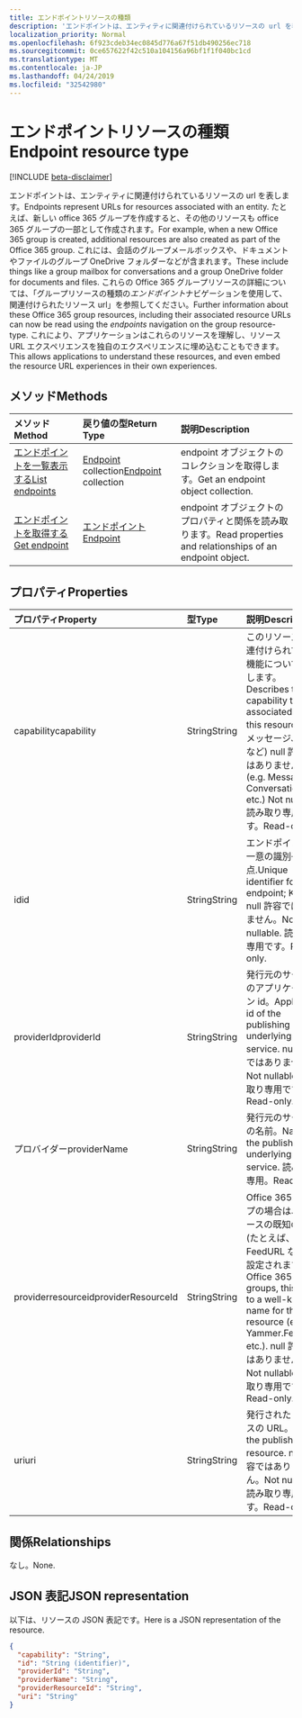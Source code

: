 ```yaml
---
title: エンドポイントリソースの種類
description: 'エンドポイントは、エンティティに関連付けられているリソースの url を表します。  たとえば、新しい office 365 グループを作成すると、その他のリソースも office 365 グループの一部として作成されます。 これには、会話のグループメールボックスや、ドキュメントやファイルのグループ OneDrive フォルダーなどが含まれます。 これらの Office 365 グループリソースの詳細については、「グループリソースの種類の*エンドポイント*ナビゲーションを使用して、関連付けられたリソース url」を参照してください。 これにより、アプリケーションはこれらのリソースを理解し、リソース URL エクスペリエンスを独自のエクスペリエンスに埋め込むこともできます。 '
localization_priority: Normal
ms.openlocfilehash: 6f923cdeb34ec0845d776a67f51db490256ec718
ms.sourcegitcommit: 0ce657622f42c510a104156a96bf1f1f040bc1cd
ms.translationtype: MT
ms.contentlocale: ja-JP
ms.lasthandoff: 04/24/2019
ms.locfileid: "32542980"
---
```

# <a name="endpoint-resource-type"></a><span data-ttu-id="8146e-107">エンドポイントリソースの種類</span><span class="sxs-lookup"><span data-stu-id="8146e-107">Endpoint resource type</span></span>

[!INCLUDE [beta-disclaimer](../../includes/beta-disclaimer.md)]

<span data-ttu-id="8146e-108">エンドポイントは、エンティティに関連付けられているリソースの url を表します。</span><span class="sxs-lookup"><span data-stu-id="8146e-108">Endpoints represent URLs for resources associated with an entity.</span></span>  <span data-ttu-id="8146e-109">たとえば、新しい office 365 グループを作成すると、その他のリソースも office 365 グループの一部として作成されます。</span><span class="sxs-lookup"><span data-stu-id="8146e-109">For example, when a new Office 365 group is created, additional resources are also created as part of the Office 365 group.</span></span> <span data-ttu-id="8146e-110">これには、会話のグループメールボックスや、ドキュメントやファイルのグループ OneDrive フォルダーなどが含まれます。</span><span class="sxs-lookup"><span data-stu-id="8146e-110">These include things like a group mailbox for conversations and a group OneDrive folder for documents and files.</span></span> <span data-ttu-id="8146e-111">これらの Office 365 グループリソースの詳細については、「グループリソースの種類の*エンドポイント*ナビゲーションを使用して、関連付けられたリソース url」を参照してください。</span><span class="sxs-lookup"><span data-stu-id="8146e-111">Further information about these Office 365 group resources, including their associated resource URLs can now be read using the *endpoints* navigation on the group resource-type.</span></span> <span data-ttu-id="8146e-112">これにより、アプリケーションはこれらのリソースを理解し、リソース URL エクスペリエンスを独自のエクスペリエンスに埋め込むこともできます。</span><span class="sxs-lookup"><span data-stu-id="8146e-112">This allows applications to understand these resources, and even embed the resource URL experiences in their own experiences.</span></span> 

## <a name="methods"></a><span data-ttu-id="8146e-113">メソッド</span><span class="sxs-lookup"><span data-stu-id="8146e-113">Methods</span></span>

| <span data-ttu-id="8146e-114">メソッド</span><span class="sxs-lookup"><span data-stu-id="8146e-114">Method</span></span>           | <span data-ttu-id="8146e-115">戻り値の型</span><span class="sxs-lookup"><span data-stu-id="8146e-115">Return Type</span></span>    |<span data-ttu-id="8146e-116">説明</span><span class="sxs-lookup"><span data-stu-id="8146e-116">Description</span></span>|
|:---------------|:--------|:----------|
|[<span data-ttu-id="8146e-117">エンドポイントを一覧表示する</span><span class="sxs-lookup"><span data-stu-id="8146e-117">List endpoints</span></span>](../api/group-list-endpoints.md) |<span data-ttu-id="8146e-118">[Endpoint](endpoint.md) collection</span><span class="sxs-lookup"><span data-stu-id="8146e-118">[Endpoint](endpoint.md) collection</span></span>| <span data-ttu-id="8146e-119">endpoint オブジェクトのコレクションを取得します。</span><span class="sxs-lookup"><span data-stu-id="8146e-119">Get an endpoint object collection.</span></span> |
|[<span data-ttu-id="8146e-120">エンドポイントを取得する</span><span class="sxs-lookup"><span data-stu-id="8146e-120">Get endpoint</span></span>](../api/endpoint-get.md) | [<span data-ttu-id="8146e-121">エンドポイント</span><span class="sxs-lookup"><span data-stu-id="8146e-121">Endpoint</span></span>](endpoint.md) |<span data-ttu-id="8146e-122">endpoint オブジェクトのプロパティと関係を読み取ります。</span><span class="sxs-lookup"><span data-stu-id="8146e-122">Read properties and relationships of an endpoint object.</span></span>|

## <a name="properties"></a><span data-ttu-id="8146e-123">プロパティ</span><span class="sxs-lookup"><span data-stu-id="8146e-123">Properties</span></span>
| <span data-ttu-id="8146e-124">プロパティ</span><span class="sxs-lookup"><span data-stu-id="8146e-124">Property</span></span>     | <span data-ttu-id="8146e-125">型</span><span class="sxs-lookup"><span data-stu-id="8146e-125">Type</span></span>   |<span data-ttu-id="8146e-126">説明</span><span class="sxs-lookup"><span data-stu-id="8146e-126">Description</span></span>|
|:---------------|:--------|:----------|
| <span data-ttu-id="8146e-127">capability</span><span class="sxs-lookup"><span data-stu-id="8146e-127">capability</span></span>     | <span data-ttu-id="8146e-128">String</span><span class="sxs-lookup"><span data-stu-id="8146e-128">String</span></span>  | <span data-ttu-id="8146e-129">このリソースに関連付けられている機能について説明します。</span><span class="sxs-lookup"><span data-stu-id="8146e-129">Describes the capability that is associated with this resource.</span></span> <span data-ttu-id="8146e-130">(例: メッセージ、会話など) null 許容ではありません。</span><span class="sxs-lookup"><span data-stu-id="8146e-130">(e.g. Messages, Conversations, etc.)  Not nullable.</span></span> <span data-ttu-id="8146e-131">読み取り専用です。</span><span class="sxs-lookup"><span data-stu-id="8146e-131">Read-only.</span></span> |
| <span data-ttu-id="8146e-132">id</span><span class="sxs-lookup"><span data-stu-id="8146e-132">id</span></span>             | <span data-ttu-id="8146e-133">String</span><span class="sxs-lookup"><span data-stu-id="8146e-133">String</span></span>  | <span data-ttu-id="8146e-134">エンドポイントの一意の識別子。要点.</span><span class="sxs-lookup"><span data-stu-id="8146e-134">Unique identifier for the endpoint; Key.</span></span> <span data-ttu-id="8146e-135">null 許容ではありません。</span><span class="sxs-lookup"><span data-stu-id="8146e-135">Not nullable.</span></span> <span data-ttu-id="8146e-136">読み取り専用です。</span><span class="sxs-lookup"><span data-stu-id="8146e-136">Read-only.</span></span>|
| <span data-ttu-id="8146e-137">providerId</span><span class="sxs-lookup"><span data-stu-id="8146e-137">providerId</span></span>     | <span data-ttu-id="8146e-138">String</span><span class="sxs-lookup"><span data-stu-id="8146e-138">String</span></span>  | <span data-ttu-id="8146e-139">発行元のサービスのアプリケーション id。</span><span class="sxs-lookup"><span data-stu-id="8146e-139">Application id of the publishing underlying service.</span></span> <span data-ttu-id="8146e-140">null 許容ではありません。</span><span class="sxs-lookup"><span data-stu-id="8146e-140">Not nullable.</span></span> <span data-ttu-id="8146e-141">読み取り専用です。</span><span class="sxs-lookup"><span data-stu-id="8146e-141">Read-only.</span></span>|
| <span data-ttu-id="8146e-142">プロバイダー</span><span class="sxs-lookup"><span data-stu-id="8146e-142">providerName</span></span>   | <span data-ttu-id="8146e-143">String</span><span class="sxs-lookup"><span data-stu-id="8146e-143">String</span></span>  | <span data-ttu-id="8146e-144">発行元のサービスの名前。</span><span class="sxs-lookup"><span data-stu-id="8146e-144">Name of the publishing underlying service.</span></span> <span data-ttu-id="8146e-145">読み取り専用。</span><span class="sxs-lookup"><span data-stu-id="8146e-145">Read-only.</span></span>|
| <span data-ttu-id="8146e-146">providerresourceid</span><span class="sxs-lookup"><span data-stu-id="8146e-146">providerResourceId</span></span>|<span data-ttu-id="8146e-147">String</span><span class="sxs-lookup"><span data-stu-id="8146e-147">String</span></span>| <span data-ttu-id="8146e-148">Office 365 グループの場合は、リソースの既知の名前 (たとえば、FeedURL など) に設定されます。</span><span class="sxs-lookup"><span data-stu-id="8146e-148">For Office 365 groups, this is set to a well-known name for the resource (e.g. Yammer.FeedURL etc.).</span></span> <span data-ttu-id="8146e-149">null 許容ではありません。</span><span class="sxs-lookup"><span data-stu-id="8146e-149">Not nullable.</span></span> <span data-ttu-id="8146e-150">読み取り専用です。</span><span class="sxs-lookup"><span data-stu-id="8146e-150">Read-only.</span></span>|
| <span data-ttu-id="8146e-151">uri</span><span class="sxs-lookup"><span data-stu-id="8146e-151">uri</span></span>            | <span data-ttu-id="8146e-152">String</span><span class="sxs-lookup"><span data-stu-id="8146e-152">String</span></span>  | <span data-ttu-id="8146e-153">発行されたリソースの URL。</span><span class="sxs-lookup"><span data-stu-id="8146e-153">URL of the published resource.</span></span> <span data-ttu-id="8146e-154">null 許容ではありません。</span><span class="sxs-lookup"><span data-stu-id="8146e-154">Not nullable.</span></span> <span data-ttu-id="8146e-155">読み取り専用です。</span><span class="sxs-lookup"><span data-stu-id="8146e-155">Read-only.</span></span>|

## <a name="relationships"></a><span data-ttu-id="8146e-156">関係</span><span class="sxs-lookup"><span data-stu-id="8146e-156">Relationships</span></span>

<span data-ttu-id="8146e-157">なし。</span><span class="sxs-lookup"><span data-stu-id="8146e-157">None.</span></span>


## <a name="json-representation"></a><span data-ttu-id="8146e-158">JSON 表記</span><span class="sxs-lookup"><span data-stu-id="8146e-158">JSON representation</span></span>
<span data-ttu-id="8146e-159">以下は、リソースの JSON 表記です。</span><span class="sxs-lookup"><span data-stu-id="8146e-159">Here is a JSON representation of the resource.</span></span>

<!-- {
  "blockType": "resource",
  "optionalProperties": [

  ],
  "@odata.type": "microsoft.graph.Endpoint"
}-->

```json
{
  "capability": "String",
  "id": "String (identifier)",
  "providerId": "String",
  "providerName": "String",
  "providerResourceId": "String",
  "uri": "String"
}

```

<!-- uuid: 8fcb5dbc-d5aa-4681-8e31-b001d5168d79
2015-10-25 14:57:30 UTC -->
<!--
{
  "type": "#page.annotation",
  "description": "Endpoint resource",
  "keywords": "",
  "section": "documentation",
  "tocPath": "",
  "suppressions": [
    "Error: /api-reference/beta/resources/endpoint.md:\r\n      Exception processing links.\r\n    System.ArgumentException: Link Definition was null. Link text: !INCLUDE [beta-disclaimer](../../includes/beta-disclaimer.md)\r\n      at ApiDoctor.Validation.DocFile.get_LinkDestinations()\r\n      at ApiDoctor.Validation.DocSet.ValidateLinks(Boolean includeWarnings, String[] relativePathForFiles, IssueLogger issues, Boolean requireFilenameCaseMatch, Boolean printOrphanedFiles)"
  ]
}
-->
